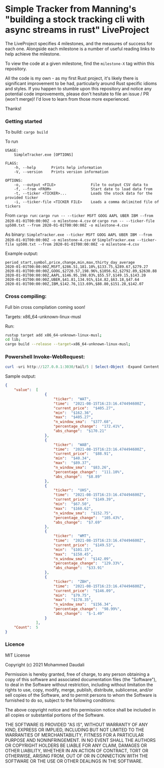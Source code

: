 # Simple Tracker from Manning's "building a stock tracking cli with async streams in rust" LiveProject
The LiveProject specifies 4 milestones, and the measures of success for each one. Alongside each milestone is a number of useful reading links to help achieve the milestone.

To view the code at a given milestone, find the `milestone-X` tag within this repository.

All the code is my own - as my first Rust project, it's likely there is significant improvement to be had, particularly around Rust specific idioms and styles.
If you happen to stumble upon this repository and notice any potential code improvements, please don't hesitate to file an issue / PR (won't merge)! I'd love to learn from those more experienced.

Thanks!

### Getting started
To build:
`cargo build`

To run
```
USAGE:
    SimpleTracker.exe [OPTIONS]

FLAGS:
    -h, --help       Prints help information
    -V, --version    Prints version information

OPTIONS:
    -o, --output <FILE>                File to output CSV data to
    -f, --from <FROM>                  Start date to load data from
    -t, --ticker <TICKER>...           Loads the stock data for the provided ticker
    -i, --ticker-file <TICKER FILE>    Loads a comma delimited file of tickers
```

From `cargo run`:
`cargo run -- --ticker MSFT GOOG AAPL UBER IBM --from 2020-01-01T00:00:00Z -o milestone-4.csv` or
`cargo run -- --ticker-file sp500.txt --from 2020-01-01T00:00:00Z -o milestone-4.csv`


As binary:
`SimpleTracker.exe --ticker MSFT GOOG AAPL UBER IBM --from 2020-01-01T00:00:00Z -o milestone-4.csv` or
`SimpleTracker.exe --ticker-file sp500.txt --from 2020-01-01T00:00:00Z -o milestone-4.csv`


Example output:
```
period_start,symbol,price,change,min,max,thirty_day_average
2020-01-01T00:00:00Z,MSFT,$286.51,181.10%,$133.75,$289.67,$279.27
2020-01-01T00:00:00Z,GOOG,$2720.57,198.96%,$1056.62,$2792.89,$2630.88
2020-01-01T00:00:00Z,AAPL,$146.95,198.03%,$55.57,$149.15,$143.20
2020-01-01T00:00:00Z,UBER,$41.81,134.91%,$14.82,$63.18,$47.64
2020-01-01T00:00:00Z,IBM,$142.76,113.69%,$88.80,$151.28,$142.07
```

### Cross compiling:
Full bin cross compilation coming soon!

Targets: x86_64-unknown-linux-musl

Run:
```bash
rustup target add x86_64-unknown-linux-musl;
cd lib;
cargo build --release --target=x86_64-unknown-linux-musl;
```

### Powershell Invoke-WebRequest:
```powershell
curl -uri http://127.0.0.1:3030/tail/5 | Select-Object -Expand Content | ConvertFrom-Json | ConvertTo-Json
```

Sample output:
```json
{
    "value":  [
                  {
                      "ticker":  "WAT",
                      "time":  "2021-08-15T16:23:16.474494600Z",
                      "current_price":  "$405.27",
                      "min":  "$162.36",
                      "max":  "$405.27",
                      "n_window_sma":  "$377.68",
                      "percentage_change":  "172.41%",
                      "abs_change":  "$170.21"
                  },
                  {
                      "ticker":  "WAB",
                      "time":  "2021-08-15T16:23:16.474494600Z",
                      "current_price":  "$88.91",
                      "min":  "$40.34",
                      "max":  "$89.37",
                      "n_window_sma":  "$83.26",
                      "percentage_change":  "111.10%",
                      "abs_change":  "$8.89"
                  },
                  {
                      "ticker":  "UHS",
                      "time":  "2021-08-15T16:23:16.474494600Z",
                      "current_price":  "$149.39",
                      "min":  "$67.50",
                      "max":  "$160.62",
                      "n_window_sma":  "$152.75",
                      "percentage_change":  "105.43%",
                      "abs_change":  "$7.69"
                  },
                  {
                      "ticker":  "WMT",
                      "time":  "2021-08-15T16:23:16.474494600Z",
                      "current_price":  "$149.53",
                      "min":  "$101.15",
                      "max":  "$150.45",
                      "n_window_sma":  "$142.09",
                      "percentage_change":  "129.33%",
                      "abs_change":  "$33.91"
                  },
                  {
                      "ticker":  "ZBH",
                      "time":  "2021-08-15T16:23:16.474494600Z",
                      "current_price":  "$146.09",
                      "min":  "$79.75",
                      "max":  "$178.35",
                      "n_window_sma":  "$156.34",
                      "percentage_change":  "98.99%",
                      "abs_change":  "$-1.49"
                  }
              ],
    "Count":  5
}
```

### Licence
MIT License

Copyright (c) 2021 Mohammed Daudali

Permission is hereby granted, free of charge, to any person obtaining a copy
of this software and associated documentation files (the "Software"), to deal
in the Software without restriction, including without limitation the rights
to use, copy, modify, merge, publish, distribute, sublicense, and/or sell
copies of the Software, and to permit persons to whom the Software is
furnished to do so, subject to the following conditions:

The above copyright notice and this permission notice shall be included in all
copies or substantial portions of the Software.

THE SOFTWARE IS PROVIDED "AS IS", WITHOUT WARRANTY OF ANY KIND, EXPRESS OR
IMPLIED, INCLUDING BUT NOT LIMITED TO THE WARRANTIES OF MERCHANTABILITY,
FITNESS FOR A PARTICULAR PURPOSE AND NONINFRINGEMENT. IN NO EVENT SHALL THE
AUTHORS OR COPYRIGHT HOLDERS BE LIABLE FOR ANY CLAIM, DAMAGES OR OTHER
LIABILITY, WHETHER IN AN ACTION OF CONTRACT, TORT OR OTHERWISE, ARISING FROM,
OUT OF OR IN CONNECTION WITH THE SOFTWARE OR THE USE OR OTHER DEALINGS IN THE
SOFTWARE.
